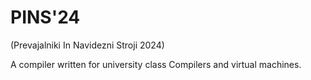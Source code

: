 # PINS'24
 (Prevajalniki In Navidezni Stroji 2024)
 
 A compiler written for university class Compilers and virtual machines.
